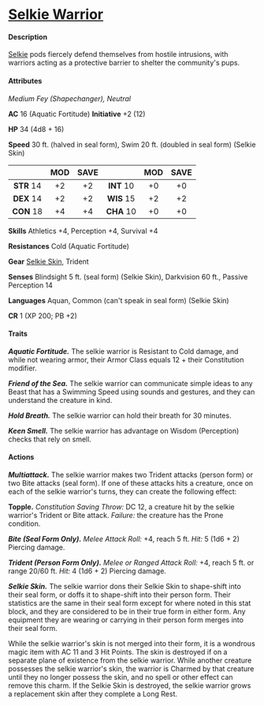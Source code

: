 # [Selkie Warrior](https://github.com/mpanighetti/dnd5e-monsters/blob/main/fey/selkie-warrior.md)

#### Description

[Selkie](../ch-5-character-options/species/selkie.md) pods fiercely defend themselves from hostile intrusions, with warriors acting as a protective barrier to shelter the community's pups.

#### Attributes

_Medium Fey (Shapechanger), Neutral_

**AC** 16 (Aquatic Fortitude) **Initiative** +2 (12)

**HP** 34 (4d8 + 16)

**Speed** 30 ft. (halved in seal form), Swim 20 ft. (doubled in seal form) (Selkie Skin)

|            | MOD | SAVE |            | MOD | SAVE |
|:----------:|:---:|:----:|:----------:|:---:|:----:|
| **STR** 14 | +2  | +2   | **INT** 10 | +0  | +0   |
| **DEX** 14 | +2  | +2   | **WIS** 15 | +2  | +2   |
| **CON** 18 | +4  | +4   | **CHA** 10 | +0  | +0   |

**Skills** Athletics +4, Perception +4, Survival +4

**Resistances** Cold (Aquatic Fortitude)

**Gear** [Selkie Skin](../ch-6-mote-treasures/magic-items/selkie-skin.md), Trident

**Senses** Blindsight 5 ft. (seal form) (Selkie Skin), Darkvision 60 ft., Passive Perception 14

**Languages** Aquan, Common (can't speak in seal form) (Selkie Skin)

**CR** 1 (XP 200; PB +2)

#### Traits

_**Aquatic Fortitude.**_ The selkie warrior is Resistant to Cold damage, and while not wearing armor, their Armor Class equals 12 + their Constitution modifier.

_**Friend of the Sea.**_ The selkie warrior can communicate simple ideas to any Beast that has a Swimming Speed using sounds and gestures, and they can understand the creature in kind.

_**Hold Breath.**_ The selkie warrior can hold their breath for 30 minutes.

_**Keen Smell.**_ The selkie warrior has advantage on Wisdom (Perception) checks that rely on smell.

#### Actions

_**Multiattack.**_ The selkie warrior makes two Trident attacks (person form) or two Bite attacks (seal form). If one of these attacks hits a creature, once on each of the selkie warrior's turns, they can create the following effect:

**Topple.** _Constitution Saving Throw:_ DC 12, a creature hit by the selkie warrior's Trident or Bite attack. _Failure:_ the creature has the Prone condition.

_**Bite (Seal Form Only).** Melee Attack Roll:_ +4, reach 5 ft. _Hit:_ 5 (1d6 + 2) Piercing damage.

_**Trident (Person Form Only).** Melee or Ranged Attack Roll:_ +4, reach 5 ft. or range 20/60 ft. _Hit:_ 4 (1d6 + 2) Piercing damage.

_**Selkie Skin.**_ The selkie warrior dons their Selkie Skin to shape-shift into their seal form, or doffs it to shape-shift into their person form. Their statistics are the same in their seal form except for where noted in this stat block, and they are considered to be in their true form in either form. Any equipment they are wearing or carrying in their person form merges into their seal form.

While the selkie warrior's skin is not merged into their form, it is a wondrous magic item with AC 11 and 3 Hit Points. The skin is destroyed if on a separate plane of existence from the selkie warrior. While another creature possesses the selkie warrior's skin, the warrior is Charmed by that creature until they no longer possess the skin, and no spell or other effect can remove this charm. If the Selkie Skin is destroyed, the selkie warrior grows a replacement skin after they complete a Long Rest.
